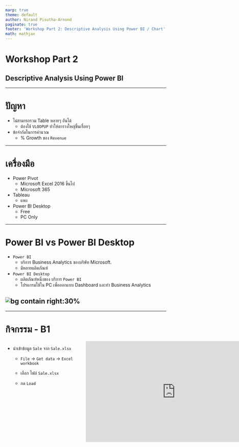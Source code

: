 ```yaml
---
marp: true
theme: default
author: Nirand Pisutha-Arnond
paginate: true
footer: 'Workshop Part 2: Descriptive Analysis Using Power BI / Chart'
math: mathjax
---
```


<style>
  @import url('https://fonts.googleapis.com/css2?family=Kanit:wght@300;400;700&display=swap');
    :root {
    font-family: Kanit;
}
div.colwrap {
  background-color: inherit;
  /* background-color: red; */
  color: inherit;
  width: 100%;
  height: 100%;
  position: relative;
}
/* div.colwrap div h1:first-child, div.colwrap div h2:first-child {
  margin-top: 0px !important;
} */
div.colwrap div.left {
  position: absolute;
  top: 0;
  bottom: 0;
  padding: 0px 0px 0px 0px;
}

div.colwrap div.right {
  position: absolute;
  top: 0;
  bottom: 0;
  padding: 0px 0px 0px 0px;
  /* display:flex;
  flex-direction: row;
  align-items: center; */
}

div.colwrap div.left {
/* background-color: green; */
  right: 53%;
  left: 0;
}
div.colwrap div.right {
  left: 50%;
  right: 0;
}
</style>

<!-- Slide Start -->

# Workshop Part 2

## Descriptive Analysis Using Power BI

---

# ปัญหา

- ไม่สามารถรวม Table หลายๆ อันได้
  - ต้องใช้ `VLOOPUP` ทำให้ตารางใหญ่ขึ้นเรื่อยๆ
- ข้อจำกัดในการคำนวณ
  - % Growth ของ `Revenue`

---

# เครื่องมือ

- Power Pivot
  - Microsoft Excel 2016 ขึ้นไป
  - Microsoft 365
- Tableau
  - แพง
- Power BI Desktop
  - Free
  - PC Only

---

# Power BI vs Power BI Desktop

- `Power BI`
  - บริการ Business Analytics ของบริษัท Microsoft.
  - มีหลายผลิตภัณฑ์
- `Power BI Desktop`
  - ผลิตภัณฑ์หนึ่งของ บริการ `Power BI`
  - โปรแกรมใช้ใน PC เพื่อออกแบบ Dashboard และทำ Business Analytics

## ![bg contain right:30%](./img/B01.png)

---

# กิจกรรม - B1

<div class="colwrap">
  <div class="left">

- นำเข้าข้อมูล `Sale` จาก `Sale.xlsx`

  - `File` -> `Get data` -> `Excel workbook`
  - เลือก ไฟล์ `Sale.xlsx`
  - กด `Load`

    </div>
    <div class="right inverted">
    <iframe width="560" height="315" src="https://www.youtube.com/embed/B2mcUr62EwE?start=1&end=71" title="YouTube video player" frameborder="0" allow="accelerometer; autoplay; clipboard-write; encrypted-media; gyroscope; picture-in-picture" allowfullscreen></iframe>
    </div>
  </div>

---

# กิจกรรม - B2-1

<div class="colwrap">
  <div class="left">

- สร้าง คอลัมน์ `Month`

- `Data` -> `Table tools` -> `New column`

- สูตร

  - `Month = MONTH([date])`

    </div>
    <div class="right inverted">
    <iframe width="560" height="315" src="https://www.youtube.com/embed/B2mcUr62EwE?start=71&end=147" title="YouTube video player" frameborder="0" allow="accelerometer; autoplay; clipboard-write; encrypted-media; gyroscope; picture-in-picture" allowfullscreen></iframe>
    </div>
  </div>

---

# กิจกรรม - B2-2

<div class="colwrap">
  <div class="left">

- สร้าง คอลัมน์ `Age Group`
- `Data` -> `Table tools` -> `New column`
- `Age Group = SWITCH(TRUE(), [Customer Age] < 25, "Youth", AND([Customer Age] >= 25, [Customer Age]<35), "Young Adult", AND([Customer Age] >= 35, [Customer Age]<65), "Adult", [Customer Age]>=65, "Senior", BLANK() )`

</div>
<div class="right inverted">
<iframe width="560" height="315" src="https://www.youtube.com/embed/B2mcUr62EwE?start=147&end=192" title="YouTube video player" frameborder="0" allow="accelerometer; autoplay; clipboard-write; encrypted-media; gyroscope; picture-in-picture" allowfullscreen></iframe>
  </div>
</div>

---

# กิจกรรม - B3

<div class="colwrap">
  <div class="left">

- นำเข้าข้อมูล `Customer Demographic`
  - `File` -> `Get data` -> `Text/CSV`
  - เลือก ไฟล์ `Demo.csv`
  - `Load`

</div>
<div class="right inverted">
<iframe width="560" height="315" src="https://www.youtube.com/embed/B2mcUr62EwE?start=192&end=254" title="YouTube video player" frameborder="0" allow="accelerometer; autoplay; clipboard-write; encrypted-media; gyroscope; picture-in-picture" allowfullscreen></iframe>
  </div>
</div>

---

# กิจกรรม - B4-1

<div class="colwrap">
  <div class="left">

- ทดลองสร้าง Relationship ใหม่

  - ลบ `Relationship` เดิมออก
  - ลาก `Customer ID` ไปทับอีกอัน

</div>
<div class="right inverted">
<iframe width="560" height="315" src="https://www.youtube.com/embed/B2mcUr62EwE?start=254&end=337" title="YouTube video player" frameborder="0" allow="accelerometer; autoplay; clipboard-write; encrypted-media; gyroscope; picture-in-picture" allowfullscreen></iframe>
  </div>
</div>

---

# กิจกรรม - B4-2

<div class="colwrap">
  <div class="left">

- ลองสร้าง `Column` ใหม่ใน Sale ที่มาจาก `Demo` Table
- `Data` -> `Table tools` -> `New column`

- สูตร
  - `MartialStatus = RELATED(Demo[MaritalStatus])`
  - สามารถลบออกได้ไม่จำเป็นต้องมี

</div>
<div class="right inverted">
<iframe width="560" height="315" src="https://www.youtube.com/embed/B2mcUr62EwE?start=337&end=427" title="YouTube video player" frameborder="0" allow="accelerometer; autoplay; clipboard-write; encrypted-media; gyroscope; picture-in-picture" allowfullscreen></iframe>
  </div>
</div>

---

# กิจกรรม - B5-1

<div class="colwrap">
  <div class="left">

- สร้าง Line Chart
- Axis
  - `Date`
- Legend
  - `Product Category`
- Values
  - `Revenue`

</div>
<div class="right inverted">
<iframe width="560" height="315" src="https://www.youtube.com/embed/B2mcUr62EwE?start=427&end=525" title="YouTube video player" frameborder="0" allow="accelerometer; autoplay; clipboard-write; encrypted-media; gyroscope; picture-in-picture" allowfullscreen></iframe>
  </div>
</div>

---

# กิจกรรม - B5-2

<div class="colwrap">
  <div class="left">

- Format value ให้เป็น `Currency ($)`
- `Data` -> `Column tools` -> `Format`

</div>
<div class="right inverted">
<iframe width="560" height="315" src="https://www.youtube.com/embed/B2mcUr62EwE?start=525&end=578" title="YouTube video player" frameborder="0" allow="accelerometer; autoplay; clipboard-write; encrypted-media; gyroscope; picture-in-picture" allowfullscreen></iframe>
  </div>
</div>

---

# กิจกรรม - B5-3

<div class="colwrap">
  <div class="left">

- ทดลอง ปุ่มต่างๆใน Visual
  - `Go to the next level in the hierarchy`
  - `Expand all down one level in the hierarchy`
  - `Drill down`
  - `Show as table`

</div>
<div class="right inverted">
<iframe width="560" height="315" src="https://www.youtube.com/embed/B2mcUr62EwE?start=578&end=769" title="YouTube video player" frameborder="0" allow="accelerometer; autoplay; clipboard-write; encrypted-media; gyroscope; picture-in-picture" allowfullscreen></iframe>
  </div>
</div>

---

# กิจกรรม - B6-1

<div class="colwrap">
  <div class="left">

- สร้าง Stacked Bar Chart
- Axis
  - `Country`
- Legend
  - `Product Category`
- Values
  - `Revenue`

</div>
<div class="right inverted">
<iframe width="560" height="315" src="https://www.youtube.com/embed/B2mcUr62EwE?start=769&end=823" title="YouTube video player" frameborder="0" allow="accelerometer; autoplay; clipboard-write; encrypted-media; gyroscope; picture-in-picture" allowfullscreen></iframe>
  </div>
</div>

---

# กิจกรรม - B6-2

<div class="colwrap">
  <div class="left">

- ทดลองการ `Cross Filtering`
- ทดลอง `Drilling Down` ใน Line Chart

</div>
<div class="right inverted">
<iframe width="560" height="315" src="https://www.youtube.com/embed/B2mcUr62EwE?start=823&end=902" title="YouTube video player" frameborder="0" allow="accelerometer; autoplay; clipboard-write; encrypted-media; gyroscope; picture-in-picture" allowfullscreen></iframe>
  </div>
</div>

---

# กิจกรรม - B7-1

<div class="colwrap">
  <div class="left">

- เพิ่ม Slicer
- Values
  - `Date`

</div>
<div class="right inverted">
<iframe width="560" height="315" src="https://www.youtube.com/embed/B2mcUr62EwE?start=902&end=994" title="YouTube video player" frameborder="0" allow="accelerometer; autoplay; clipboard-write; encrypted-media; gyroscope; picture-in-picture" allowfullscreen></iframe>
  </div>
</div>

---

# กิจกรรม - B7-2

<div class="colwrap">
  <div class="left">

- เพิ่ม 3 Slicers
- Values
  - `Age Group`
  - `Customer Gender`
  - `Yearly Income`

</div>
<div class="right inverted">
<iframe width="560" height="315" src="https://www.youtube.com/embed/B2mcUr62EwE?start=994&end=1067" title="YouTube video player" frameborder="0" allow="accelerometer; autoplay; clipboard-write; encrypted-media; gyroscope; picture-in-picture" allowfullscreen></iframe>
  </div>
</div>

---

# กิจกรรม - B8

<div class="colwrap">
  <div class="left">

- เพิ่ม Card
- Values
  - `Customer ID`

</div>
<div class="right inverted">
<iframe width="560" height="315" src="https://www.youtube.com/embed/B2mcUr62EwE?start=1067&end=1120" title="YouTube video player" frameborder="0" allow="accelerometer; autoplay; clipboard-write; encrypted-media; gyroscope; picture-in-picture" allowfullscreen></iframe>
  </div>
</div>

---

# กิจกรรม - B9-1

<div class="colwrap">
  <div class="left">

- สร้าง Profit column
- `Data` -> `Table tools` -> `New column`
- สูตร
  - `Profit = [Revenue]-[Cost]`

</div>
<div class="right inverted">
<iframe width="560" height="315" src="https://www.youtube.com/embed/B2mcUr62EwE?start=1120&end=1178" title="YouTube video player" frameborder="0" allow="accelerometer; autoplay; clipboard-write; encrypted-media; gyroscope; picture-in-picture" allowfullscreen></iframe>
  </div>
</div>

---

# กิจกรรม - B9-2

<div class="colwrap">
  <div class="left">

- Format `Profit` ให้เป็น `Currency ($)`
- `Column tools` -> `Format`

</div>
<div class="right inverted">
<iframe width="560" height="315" src="https://www.youtube.com/embed/B2mcUr62EwE?start=1178&end=1201" title="YouTube video player" frameborder="0" allow="accelerometer; autoplay; clipboard-write; encrypted-media; gyroscope; picture-in-picture" allowfullscreen></iframe>
  </div>
</div>

---

# กิจกรรม - B9-3

<div class="colwrap">
  <div class="left">

- สร้าง Matrix ใน `Page` ใหม่
- Row
  - `Product category`
  - `Sub Category`
- Columns
  - `Year` (not date)
- Values
  - `Profit`

</div>
<div class="right inverted">
<iframe width="560" height="315" src="https://www.youtube.com/embed/B2mcUr62EwE?start=1201&end=1284" title="YouTube video player" frameborder="0" allow="accelerometer; autoplay; clipboard-write; encrypted-media; gyroscope; picture-in-picture" allowfullscreen></iframe>
  </div>
</div>

---

# กิจกรรม - B9-4

<div class="colwrap">
  <div class="left">

- Format Matrix
- เปลี่ยน `Text size` โดยการให้ Search
  - 14 pt
- `Column headers` -> `Alignment` -> `Center`

</div>
<div class="right inverted">
<iframe width="560" height="315" src="https://www.youtube.com/embed/B2mcUr62EwE?start=1284&end=1395" title="YouTube video player" frameborder="0" allow="accelerometer; autoplay; clipboard-write; encrypted-media; gyroscope; picture-in-picture" allowfullscreen></iframe>
  </div>
</div>

---

# Measure

- รวมค่า (Aggregation) จากหลายๆแถว เพื่อทำการคำนวณในรูปแบบต่างๆเช่น
  - Sum
  - Count
  - Average
- เหมือนกับ `Calculated Field` ใน Excel
  - แต่สามารถเขียนสูตรได้ซับซ้อนกว่า

---

# กิจกรรม - B10-1

<div class="colwrap">
  <div class="left">

- สร้าง Measure `SP1` (Sum of Profit)
- `Data` -> `Table tools` -> `New measure`
- สูตร
  - `SP1 = sum([Profit])`

</div>
<div class="right inverted">
<iframe width="560" height="315" src="https://www.youtube.com/embed/B2mcUr62EwE?start=1395&end=1455" title="YouTube video player" frameborder="0" allow="accelerometer; autoplay; clipboard-write; encrypted-media; gyroscope; picture-in-picture" allowfullscreen></iframe>
  </div>
</div>

---

# กิจกรรม - B10-2

<div class="colwrap">
  <div class="left">

- เพิ่ม Measure `SP1` ลงใน Matrix
- Format ข้อมูลให้เป็น `Currency ($)`

</div>
<div class="right inverted">
<iframe width="560" height="315" src="https://www.youtube.com/embed/B2mcUr62EwE?start=1455&end=1515" title="YouTube video player" frameborder="0" allow="accelerometer; autoplay; clipboard-write; encrypted-media; gyroscope; picture-in-picture" allowfullscreen></iframe>
  </div>
</div>

---

# กิจกรรม - B10-3

<div class="colwrap">
  <div class="left">

- สร้าง Measure `SP2` (Sum of Profit)
- `Data` -> `Table tools` -> `New measure`
- สูตร
  - `SP2 = sumx(Sale, [Revenue]- [Cost])`
- เพิ่ม Measure `SP2` ลงใน Matrix
- Format ข้อมูลให้เป็น `Currency ($)`

</div>
<div class="right inverted">
<iframe width="560" height="315" src="https://www.youtube.com/embed/B2mcUr62EwE?start=1515&end=1624" title="YouTube video player" frameborder="0" allow="accelerometer; autoplay; clipboard-write; encrypted-media; gyroscope; picture-in-picture" allowfullscreen></iframe>
  </div>
</div>

---

# กิจกรรม - B11-1

<div class="colwrap">
  <div class="left">

- สร้าง Measure `Margin`
- `Data` -> `Table tools` -> `New measure`
- สูตร
  - `Margin = DIVIDE([SP1], SUM([Revenue]))`
  - `Margin = DIVIDE([SP2], SUM([Revenue]))`
- Format ให้เป็น `Percent`
  </div>
  <div class="right inverted">
  <iframe width="560" height="315" src="https://www.youtube.com/embed/B2mcUr62EwE?start=1624&end=1708" title="YouTube video player" frameborder="0" allow="accelerometer; autoplay; clipboard-write; encrypted-media; gyroscope; picture-in-picture" allowfullscreen></iframe>
    </div>
  </div>

---

# กิจกรรม - B11-2

<div class="colwrap">
  <div class="left">

- เพิ่ม Measure `Margin` ลงใน Matrix

  </div>
  <div class="right inverted">
  <iframe width="560" height="315" src="https://www.youtube.com/embed/B2mcUr62EwE?start=1708&end=1743" title="YouTube video player" frameborder="0" allow="accelerometer; autoplay; clipboard-write; encrypted-media; gyroscope; picture-in-picture" allowfullscreen></iframe>
    </div>
  </div>

---

# Data Analysis Expression (DAX)

- ภาษาในการสร้างสูตรคำนวณใน
  - Microsoft PowerPivot
  - Power BI Desktop
  - SQL Server Analysis Services (SSAS)

---

# Query Context

![width:100%](./img/B02_context.png)

---

# กิจกรรม - B12

<div class="colwrap">
  <div class="left">

- เพิ่ม Measure `SPLY` (Sum of Profit from Last Year)
- `Data` -> `Table tools` -> `New measure`
- สูตร

  - `SPLY = CALCULATE([SP2], FILTER(ALL(Sale[Year]), [Year]=Max([Year])-1))`

- เพิ่ม Measure `SPLY` ลงใน Matrix
  </div>
  <div class="right inverted">
  <iframe width="560" height="315" src="https://www.youtube.com/embed/B2mcUr62EwE?start=1743&end=1939" title="YouTube video player" frameborder="0" allow="accelerometer; autoplay; clipboard-write; encrypted-media; gyroscope; picture-in-picture" allowfullscreen></iframe>
    </div>
  </div>

---

![width:100%](./img/B03_DAX.png)

---

# กิจกรรม - B13

<div class="colwrap">
  <div class="left">

- เพิ่ม Measure `YPG` (Yearly profit growth)
- `Data` -> `Table tools` -> `New measure`
- สูตร

  - `YPG = DIVIDE([SP2]-[SPLY], [SPLY])`

- Format ค่าให้เป็น `Percent`

- เพิ่ม Measure `YPG` ลงใน Matrix

    </div>
    <div class="right inverted">
    <iframe width="560" height="315" src="https://www.youtube.com/embed/B2mcUr62EwE?start=1939" title="YouTube video player" frameborder="0" allow="accelerometer; autoplay; clipboard-write; encrypted-media; gyroscope; picture-in-picture" allowfullscreen></iframe>
      </div>
    </div>

---

# กิจกรรม – ท้ายบท

- สร้าง Dashboard สำหรับข้อมูล การส่งสินค้าของ Shopee
  - ประเทศฟิลิปปินส์
  - ในช่วง มีนาคม 2563 - เมษายน 2563
  - ระหว่างเมืองมะนิลา, หมู่เกาะลูซอน, หมู่เกาะมินดาเนา, หมู่เกาะวิสายาส์
- `shopee_orders.csv`
  - ข้อมูลถูกดัดแปลงให้มีขนาดลดลงจาก [ข้อมูลดิบ](https://www.kaggle.com/c/logistics-shopee-code-league/data)
  - เพิ่มข้อมูลของบริษัทขนส่ง (fabricated data)
- ให้ลองหาข้อสรุปที่สามารถนำมาปรับปรุงบริการการส่งสินค้า
  - ใช้ `Excel` หรือ `Power BI`
